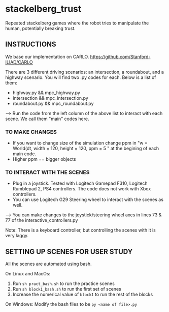 # stackelberg_trust

Repeated stackelberg games where the robot tries to manipulate the human, potentially breaking trust.

## INSTRUCTIONS

We base our implementation on CARLO. https://github.com/Stanford-ILIAD/CARLO

There are 3 different driving scenarios: an intersection, a roundabout, and a highway scenario. You will find two .py codes for each. Below is a list of them:

- highway.py && mpc_highway.py
- intersection && mpc_intersection.py
- roundabout.py && mpc_roundabout.py

--> Run the code from the left column of the above list to interact with each scene. We call them "main" codes here.

### TO MAKE CHANGES
- If you want to change size of the simulation change ppm in "w = World(dt, width = 120, height = 120, ppm = 5 " at the begining of each main code. 
- Higher ppm == bigger objects

### TO INTERACT WITH THE SCENES
- Plug in a joystick. Tested with Logitech Gamepad F310, Logitech Rumblepad 2, PS4 controllers. The code does not work with Xbox controllers.
- You can use Logitech G29 Steering wheel to interact with the scenes as well.

--> You can make changes to the joystick/steering wheel axes in lines 73 & 77 of the interactive_controllers.py

Note: There is a keyboard controller, but controlling the scenes with it is very laggy.

## SETTING UP SCENES FOR USER STUDY
All the scenes are automated using bash. 

On Linux and MacOs:
1. Run `sh pract_bash.sh` to run the practice scenes
2. Run `sh block1_bash.sh` to run the first set of scenes
3. Increase the numerical value of `block1` to run the rest of the blocks

On Windows:
Modify the bash files to be `py <name of file>.py`

